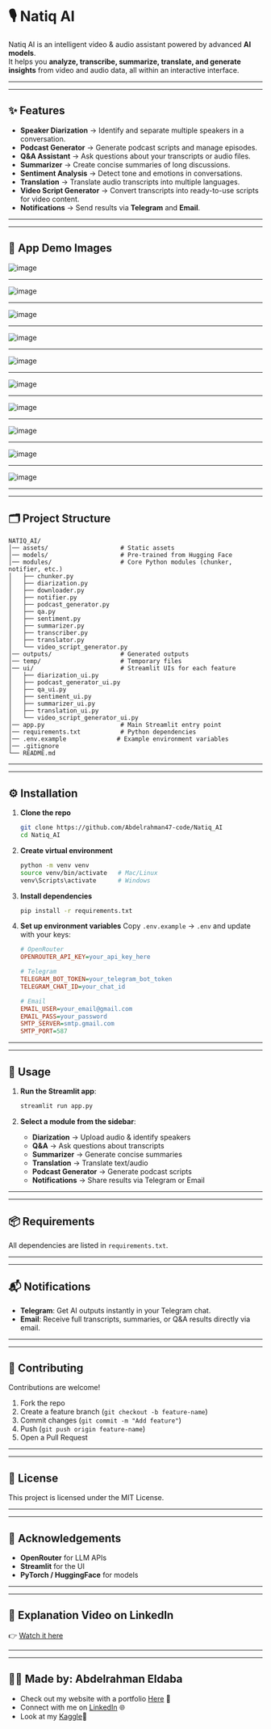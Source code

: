 # 🎙️ Natiq AI

Natiq AI is an intelligent video & audio assistant powered by advanced **AI models**.  
It helps you **analyze, transcribe, summarize, translate, and generate insights** from video and audio data, all within an interactive interface.

---
---

## ✨ Features
- **Speaker Diarization** → Identify and separate multiple speakers in a conversation.  
- **Podcast Generator** → Generate podcast scripts and manage episodes.  
- **Q&A Assistant** → Ask questions about your transcripts or audio files.  
- **Summarizer** → Create concise summaries of long discussions.  
- **Sentiment Analysis** → Detect tone and emotions in conversations.  
- **Translation** → Translate audio transcripts into multiple languages.  
- **Video Script Generator** → Convert transcripts into ready-to-use scripts for video content.  
- **Notifications** → Send results via **Telegram** and **Email**.  

---
---

## 📸 App Demo Images

![image](assets/images/1.png)

---

![image](assets/images/2.png)

---

![image](assets/images/3.png)

---

![image](assets/images/4.png)

---

![image](assets/images/5.png)

---

![image](assets/images/6.png)

---

![image](assets/images/7.png)

---

![image](assets/images/8.png)

---

![image](assets/images/9.png)

---

![image](assets/images/10.png)

---
---

## 🗂️ Project Structure
```
NATIQ_AI/
│── assets/                    # Static assets
│── models/                    # Pre-trained from Hugging Face
│── modules/                   # Core Python modules (chunker, notifier, etc.)
│   ├── chunker.py
│   ├── diarization.py
│   ├── downloader.py
│   ├── notifier.py
│   ├── podcast_generator.py
│   ├── qa.py
│   ├── sentiment.py
│   ├── summarizer.py
│   ├── transcriber.py
│   ├── translator.py
│   └── video_script_generator.py
│── outputs/                   # Generated outputs
│── temp/                      # Temporary files
│── ui/                        # Streamlit UIs for each feature
│   ├── diarization_ui.py
│   ├── podcast_generator_ui.py
│   ├── qa_ui.py
│   ├── sentiment_ui.py
│   ├── summarizer_ui.py
│   ├── translation_ui.py
│   └── video_script_generator_ui.py
│── app.py                     # Main Streamlit entry point
│── requirements.txt           # Python dependencies
│── .env.example              # Example environment variables
│── .gitignore
└── README.md
```

---
---

## ⚙️ Installation

1. **Clone the repo**
   ```bash
   git clone https://github.com/Abdelrahman47-code/Natiq_AI
   cd Natiq_AI
   ```

2. **Create virtual environment**
   ```bash
   python -m venv venv
   source venv/bin/activate   # Mac/Linux
   venv\Scripts\activate      # Windows
   ```

3. **Install dependencies**
   ```bash
   pip install -r requirements.txt
   ```

4. **Set up environment variables**
   Copy `.env.example` → `.env` and update with your keys:
   ```ini
   # OpenRouter
   OPENROUTER_API_KEY=your_api_key_here

   # Telegram
   TELEGRAM_BOT_TOKEN=your_telegram_bot_token
   TELEGRAM_CHAT_ID=your_chat_id

   # Email
   EMAIL_USER=your_email@gmail.com
   EMAIL_PASS=your_password
   SMTP_SERVER=smtp.gmail.com
   SMTP_PORT=587
   ```

---
---

## 🚀 Usage
1. **Run the Streamlit app**:
   ```bash
   streamlit run app.py
   ```

2. **Select a module from the sidebar**:
   - **Diarization** → Upload audio & identify speakers
   - **Q&A** → Ask questions about transcripts
   - **Summarizer** → Generate concise summaries
   - **Translation** → Translate text/audio
   - **Podcast Generator** → Generate podcast scripts
   - **Notifications** → Share results via Telegram or Email

---
---

## 📦 Requirements
All dependencies are listed in `requirements.txt`.

---
---

## 📬 Notifications
- **Telegram**: Get AI outputs instantly in your Telegram chat.
- **Email**: Receive full transcripts, summaries, or Q&A results directly via email.

---
---

## 🤝 Contributing
Contributions are welcome!
1. Fork the repo
2. Create a feature branch (`git checkout -b feature-name`)
3. Commit changes (`git commit -m "Add feature"`)
4. Push (`git push origin feature-name`)
5. Open a Pull Request

---
---

## 📜 License
This project is licensed under the MIT License.

---
---

## 🙌 Acknowledgements
- **OpenRouter** for LLM APIs
- **Streamlit** for the UI
- **PyTorch / HuggingFace** for models

---
---

## 🎥 Explanation Video on LinkedIn
👉 [Watch it here](https://www.linkedin.com/posts/abdelrahmaneldaba_ai-generativeai-deeplearning-activity-7373651950812344320-Aglv)

---
---
## 👨‍💻 Made by: Abdelrahman Eldaba

- Check out my website with a portfolio [Here](https://sites.google.com/view/abdelrahman-eldaba110) 🌟
- Connect with me on [LinkedIn](https://www.linkedin.com/in/abdelrahmaneldaba) 🌐
- Look at my [Kaggle](https://www.kaggle.com/abdelrahmanahmed110)🚀